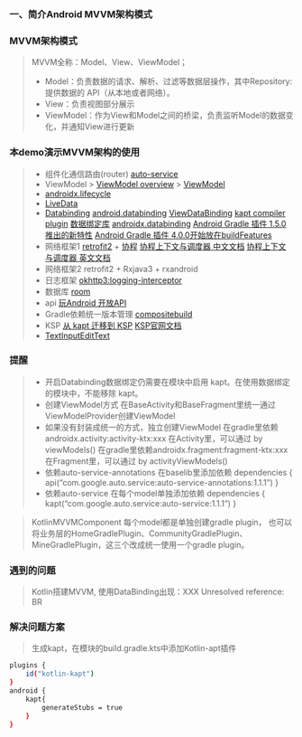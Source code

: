 ### 一、简介Android MVVM架构模式

### MVVM架构模式

> MVVM全称：Model、View、ViewModel；
>- Model：负责数据的请求、解析、过滤等数据层操作，其中Repository: 提供数据的 API（从本地或者网络）。
>- View：负责视图部分展示
>- ViewModel：作为View和Model之间的桥梁，负责监听Model的数据变化，并通知View进行更新

### 本demo演示MVVM架构的使用

> - 组件化通信路由(router)
   >[auto-service](https://github.com/google/auto) 
> - ViewModel
    > [ViewModel overview](https://developer.android.com/topic/libraries/architecture/viewmodel?hl=en)
    > [ViewModel](https://developer.android.com/reference/androidx/lifecycle/ViewModel)
>- [androidx.lifecycle](https://developer.android.google.cn/jetpack/androidx/releases/lifecycle?hl=zh-cn#kts)
>- [LiveData](https://developer.android.com/topic/libraries/architecture/livedata?hl=en)
>- [Databinding](https://developer.android.google.cn/jetpack/androidx/releases/databinding?hl=en)
   > [android.databinding](https://developer.android.com/reference/android/databinding/package-summary?hl=en)
   > [ViewDataBinding](https://developer.android.com/reference/android/databinding/ViewDataBinding?hl=en)
   > [kapt compiler plugin](https://kotlinlang.org/docs/kapt.html)
   > [数据绑定库](https://developer.android.com/topic/libraries/data-binding?hl=zh-cn)
   > [androidx.databinding](https://developer.android.google.cn/jetpack/androidx/releases/databinding?hl=en)
   > [Android Gradle 插件 1.5.0推出的新特性](https://developer.android.com/build/releases/past-releases/agp-1-5-0-release-notes?hl=zh-cn)
   > [Android Gradle 插件 4.0.0开始放在buildFeatures](https://developer.android.com/build/releases/past-releases/agp-4-0-0-release-notes?hl=zh-cn)
>- 网络框架1
   > [retrofit2](https://github.com/square/retrofit/) + [协程](https://book.kotlincn.net/text/coroutines-overview.html)
   > [协程上下文与调度器 中文文档](https://book.kotlincn.net/text/coroutine-context-and-dispatchers.html)
   > [协程上下文与调度器 英文文档](https://kotlinlang.org/docs/coroutine-context-and-dispatchers.html#thread-local-data)
>- 网络框架2
   > retrofit2 + Rxjava3 + rxandroid
>- 日志框架
   > [okhttp3:logging-interceptor](https://github.com/square/okhttp/tree/master/okhttp-logging-interceptor)
>- 数据库
   > [room](https://developer.android.com/jetpack/androidx/releases/room?hl=en#kts)
>- api
   > [玩Android 开放API](https://www.wanandroid.com/blog/show/2)
>- Gradle依赖统一版本管理
   > [compositebuild](https://docs.gradle.org/current/userguide/composite_builds.html)
>- KSP
   > [从 kapt 迁移到 KSP](https://developer.android.com/build/migrate-to-ksp?hl=zh-cn)
   > [KSP官网文档](https://kotlinlang.org/docs/ksp-quickstart.html)
>- [TextInputEditText](https://developer.android.google.cn/reference/com/google/android/material/textfield/TextInputEditText?hl=en)

### 提醒

>- 开启Databinding数据绑定仍需要在模块中启用 kapt。在使用数据绑定的模块中，不能移除 kapt。
>- 创建ViewModel方式
   > 在BaseActivity和BaseFragment里统一通过ViewModelProvider创建ViewModel
>- 如果没有封装成统一的方式，独立创建ViewModel
   >在gradle里依赖androidx.activity:activity-ktx:xxx
   >在Activity里，可以通过 by viewModels()
   >在gradle里依赖androidx.fragment:fragment-ktx:xxx
   >在Fragment里，可以通过 by activityViewModels()
>- 依赖auto-service-annotations
   >在baselib里添加依赖
   >dependencies { api(“com.google.auto.service:auto-service-annotations:1.1.1”) }
>- 依赖auto-service
   >在每个model单独添加依赖
   >dependencies { kapt(“com.google.auto.service:auto-service:1.1.1”) }

> KotlinMVVMComponent 每个model都是单独创建gradle plugin，
> 也可以将业务层的HomeGradlePlugin、CommunityGradlePlugin、MineGradlePlugin，这三个改成统一使用一个gradle plugin。

### 遇到的问题

> Kotlin搭建MVVM, 使用DataBinding出现：XXX Unresolved reference: BR

### 解决问题方案

> 生成kapt，在模块的build.gradle.kts中添加Kotlin-apt插件

```bash
plugins {
    id("kotlin-kapt")
}
android {
    kapt{
        generateStubs = true
    }
}
```

